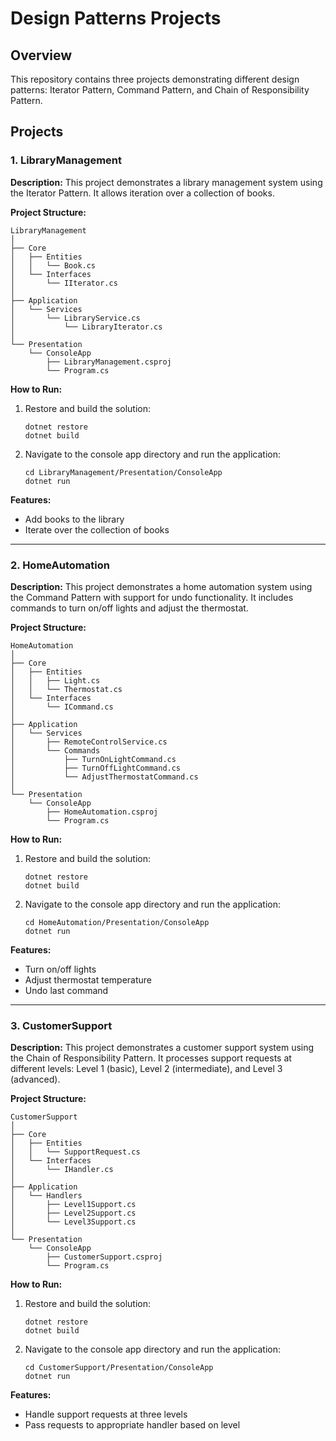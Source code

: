 
# Design Patterns Projects

## Overview
This repository contains three projects demonstrating different design patterns: Iterator Pattern, Command Pattern, and Chain of Responsibility Pattern.

## Projects

### 1. LibraryManagement

**Description:** 
This project demonstrates a library management system using the Iterator Pattern. It allows iteration over a collection of books.

**Project Structure:**
```
LibraryManagement
│
├── Core
│   ├── Entities
│   │   └── Book.cs
│   └── Interfaces
│       └── IIterator.cs
│
├── Application
│   └── Services
│       └── LibraryService.cs
│           └── LibraryIterator.cs
│
└── Presentation
    └── ConsoleApp
        ├── LibraryManagement.csproj
        └── Program.cs
```

**How to Run:**
1. Restore and build the solution:
   ```
   dotnet restore
   dotnet build
   ```
2. Navigate to the console app directory and run the application:
   ```
   cd LibraryManagement/Presentation/ConsoleApp
   dotnet run
   ```

**Features:**
- Add books to the library
- Iterate over the collection of books

---

### 2. HomeAutomation

**Description:** 
This project demonstrates a home automation system using the Command Pattern with support for undo functionality. It includes commands to turn on/off lights and adjust the thermostat.

**Project Structure:**
```
HomeAutomation
│
├── Core
│   ├── Entities
│   │   ├── Light.cs
│   │   └── Thermostat.cs
│   └── Interfaces
│       └── ICommand.cs
│
├── Application
│   └── Services
│       ├── RemoteControlService.cs
│       └── Commands
│           ├── TurnOnLightCommand.cs
│           ├── TurnOffLightCommand.cs
│           └── AdjustThermostatCommand.cs
│
└── Presentation
    └── ConsoleApp
        ├── HomeAutomation.csproj
        └── Program.cs
```

**How to Run:**
1. Restore and build the solution:
   ```
   dotnet restore
   dotnet build
   ```
2. Navigate to the console app directory and run the application:
   ```
   cd HomeAutomation/Presentation/ConsoleApp
   dotnet run
   ```

**Features:**
- Turn on/off lights
- Adjust thermostat temperature
- Undo last command

---

### 3. CustomerSupport

**Description:** 
This project demonstrates a customer support system using the Chain of Responsibility Pattern. It processes support requests at different levels: Level 1 (basic), Level 2 (intermediate), and Level 3 (advanced).

**Project Structure:**
```
CustomerSupport
│
├── Core
│   ├── Entities
│   │   └── SupportRequest.cs
│   └── Interfaces
│       └── IHandler.cs
│
├── Application
│   └── Handlers
│       ├── Level1Support.cs
│       ├── Level2Support.cs
│       └── Level3Support.cs
│
└── Presentation
    └── ConsoleApp
        ├── CustomerSupport.csproj
        └── Program.cs
```

**How to Run:**
1. Restore and build the solution:
   ```
   dotnet restore
   dotnet build
   ```
2. Navigate to the console app directory and run the application:
   ```
   cd CustomerSupport/Presentation/ConsoleApp
   dotnet run
   ```

**Features:**
- Handle support requests at three levels
- Pass requests to appropriate handler based on level

